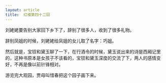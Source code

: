 ```yaml
---
layout: article
title:  红楼第四十二回
---
```


刘姥姥要告别大家回下乡下了，辞别了很多人，收到了很多礼物。

辞别凤姐的时候，刘姥姥给凤姐的女儿取了名字：巧姐。

然后就是，宝钗和黛玉聊了一下，在行酒令的时候，黛玉说出来的诗是西厢记里的，这种书原本是女孩子不该看的，宝钗和黛玉深度的交流了下，两人的感情变好，不再是像以前针锋相对。

游览完大观园，贾母叫惜春把这个园子画下来。